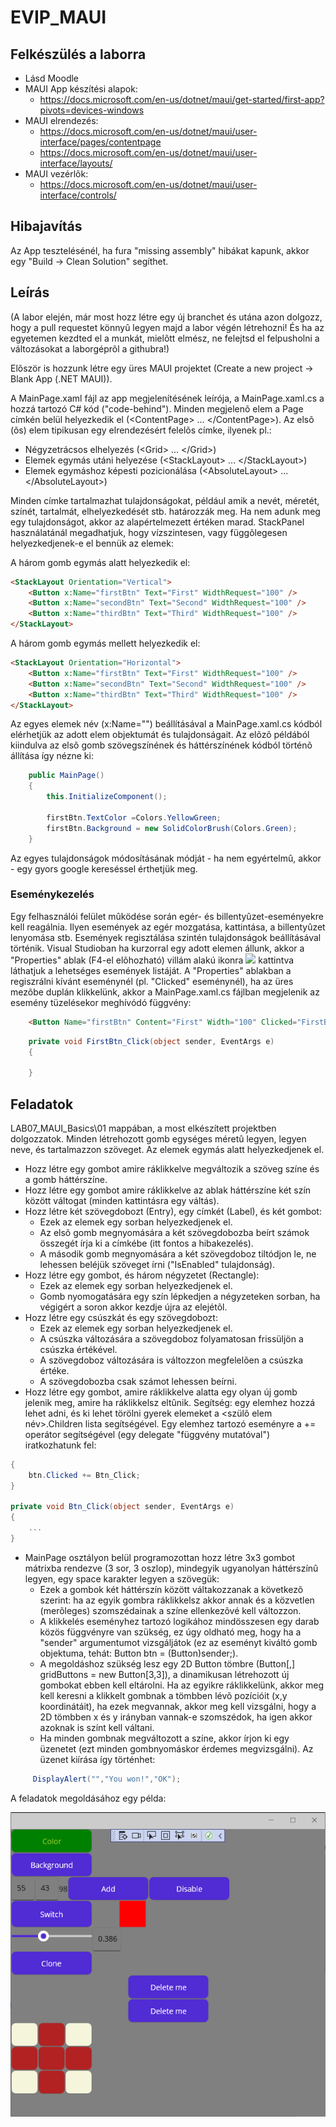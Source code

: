 ﻿# EVIP_MAUI

## Felkészülés a laborra

- Lásd Moodle
- MAUI App készítési alapok:
    - https://docs.microsoft.com/en-us/dotnet/maui/get-started/first-app?pivots=devices-windows
- MAUI elrendezés:
    - https://docs.microsoft.com/en-us/dotnet/maui/user-interface/pages/contentpage
    - https://docs.microsoft.com/en-us/dotnet/maui/user-interface/layouts/
- MAUI vezérlõk:
    - https://docs.microsoft.com/en-us/dotnet/maui/user-interface/controls/

## Hibajavítás

Az App tesztelésénél, ha fura "missing assembly" hibákat kapunk, akkor egy "Build -> Clean Solution" segíthet.

## Leírás

(A labor elején, már most hozz létre egy új branchet és utána azon dolgozz, hogy a pull requestet könnyû legyen majd a labor végén létrehozni!
És ha az egyetemen kezdted el a munkát, mielõtt elmész, ne felejtsd el felpusholni a változásokat a laborgéprõl a githubra!)

Elõször is hozzunk létre egy üres MAUI projektet (Create a new project -> Blank App (.NET MAUI)).


A MainPage.xaml fájl az app megjelenítésének leírója, a MainPage.xaml.cs a hozzá tartozó C# kód ("code-behind").
Minden megjelenõ elem a Page címkén belül helyezkedik el (\<ContentPage> ... \</ContentPage>). Az elsõ (õs) elem tipikusan egy elrendezésért felelõs címke, ilyenek pl.:

- Négyzetrácsos elhelyezés (\<Grid> ... \</Grid>)
- Elemek egymás utáni helyezése (\<StackLayout> ... \</StackLayout>)
- Elemek egymáshoz képesti pozicionálása (\<AbsoluteLayout> ... \</AbsoluteLayout>)

Minden címke tartalmazhat tulajdonságokat, például amik a nevét, méretét, színét, tartalmát, elhelyezkedését stb. határozzák meg.
Ha nem adunk meg egy tulajdonságot, akkor az alapértelmezett értéken marad. StackPanel használatánál megadhatjuk, hogy vízszintesen,
vagy függõlegesen helyezkedjenek-e el bennük az elemek:

A három gomb egymás alatt helyezkedik el:

```html
<StackLayout Orientation="Vertical">
    <Button x:Name="firstBtn" Text="First" WidthRequest="100" />
    <Button x:Name="secondBtn" Text="Second" WidthRequest="100" />
    <Button x:Name="thirdBtn" Text="Third" WidthRequest="100" />
</StackLayout>
```

A három gomb egymás mellett helyezkedik el:

```html
<StackLayout Orientation="Horizontal">
    <Button x:Name="firstBtn" Text="First" WidthRequest="100" />
    <Button x:Name="secondBtn" Text="Second" WidthRequest="100" />
    <Button x:Name="thirdBtn" Text="Third" WidthRequest="100" />
</StackLayout>
```

Az egyes elemek név (x:Name="") beállításával a MainPage.xaml.cs kódból elérhetjük az adott elem objektumát és tulajdonságait.
Az elõzõ példából kiindulva az elsõ gomb szövegszínének és háttérszínének kódból történõ állítása így nézne ki:

```cs
    public MainPage()
    {
        this.InitializeComponent();

        firstBtn.TextColor =Colors.YellowGreen;
        firstBtn.Background = new SolidColorBrush(Colors.Green);
    }
```

Az egyes tulajdonságok módosításának módját - ha nem egyértelmû, akkor - egy gyors google kereséssel érthetjük meg.

### Eseménykezelés

Egy felhasználói felület mûködése során egér- és billentyûzet-eseményekre kell reagálnia. Ilyen események az egér mozgatása, kattintása,
a billentyûzet lenyomása stb. Események regisztálása szintén tulajdonságok beállításával történik. Visual Studioban ha kurzorral egy adott elemen állunk,
akkor a "Properties" ablak (F4-el elõhozható) villám alakú ikonra ![](docs/event.png) kattintva láthatjuk a lehetséges események listáját. A "Properties" ablakban
a regiszrálni kívánt eseménynél (pl. "Clicked" eseménynél), ha az üres mezõbe duplán klikkelünk, akkor a MainPage.xaml.cs fájlban megjelenik az esemény tüzelésekor meghívódó függvény:

```html
    <Button Name="firstBtn" Content="First" Width="100" Clicked="FirstBtn_Click" />
```
```cs
    private void FirstBtn_Click(object sender, EventArgs e)
    {

    }
```

## Feladatok

LAB07_MAUI_Basics\\01 mappában, a most elkészített projektben dolgozzatok. Minden létrehozott gomb egységes méretû legyen, legyen neve, és tartalmazzon szöveget.
Az elemek egymás alatt helyezkedjenek el.

- Hozz létre egy gombot amire ráklikkelve megváltozik a szöveg színe és a gomb háttérszíne.
- Hozz létre egy gombot amire ráklikkelve az ablak háttérszíne két szín között váltogat (minden kattintásra egy váltás).
- Hozz létre két szövegdobozt (Entry), egy címkét (Label), és két gombot:
    - Ezek az elemek egy sorban helyezkedjenek el.
    - Az elsõ gomb megnyomására a két szövegdobozba beírt számok összegét írja ki a címkébe (itt fontos a hibakezelés).
    - A második gomb megnyomására a két szövegdoboz tiltódjon le, ne lehessen beléjük szöveget írni ("IsEnabled" tulajdonság).
- Hozz létre egy gombot, és három négyzetet (Rectangle):
    - Ezek az elemek egy sorban helyezkedjenek el.
    - Gomb nyomogatására egy szín lépkedjen a négyzeteken sorban, ha végigért a soron akkor kezdje újra az elejétõl.
- Hozz létre egy csúszkát és egy szövegdobozt:
    - Ezek az elemek egy sorban helyezkedjenek el.
    - A csúszka változására a szövegdoboz folyamatosan frissüljön a csúszka értékével.
    - A szövegdoboz változására is változzon megfelelõen a csúszka értéke.
    - A szövegdobozba csak számot lehessen beírni.
- Hozz létre egy gombot, amire ráklikkelve alatta egy olyan új gomb jelenik meg, amire ha ráklikkelsz eltûnik. Segítség: egy elemhez hozzá lehet adni, és ki lehet törölni gyerek elemeket a \<szülõ elem név>.Children lista segítségével. Egy elemhez tartozó eseményre a += operátor segítségével (egy delegate "függvény mutatóval") iratkozhatunk fel:

```cs
{
    btn.Clicked += Btn_Click;
}

private void Btn_Click(object sender, EventArgs e)
{
    ...
}
```

- MainPage osztályon belül programozottan hozz létre 3x3 gombot mátrixba rendezve (3 sor, 3 oszlop), mindegyik ugyanolyan háttérszínû legyen, egy space karakter legyen a szövegük:
    - Ezek a gombok két háttérszín között váltakozzanak a következõ szerint: ha az egyik gombra ráklikkelsz akkor annak és a közvetlen (merõleges) szomszédainak a színe ellenkezõvé kell változzon.
    - A klikkelés eseményhez tartozó logikához mindösszesen egy darab közös függvényre van szükség, ez úgy oldható meg, hogy ha a "sender" argumentumot vizsgáljátok (ez az eseményt kiváltó gomb objektuma, tehát: Button btn = (Button)sender;).
    - A megoldáshoz szükség lesz egy 2D Button tömbre (Button[,] gridButtons = new Button[3,3]), a dinamikusan létrehozott új gombokat ebben kell eltárolni. Ha az egyikre ráklikkelünk, akkor meg kell keresni a klikkelt gombnak a tömbben lévõ pozícióit (x,y koordinátáit), ha ezek megvannak, akkor meg kell vizsgálni, hogy a 2D tömbben x és y irányban vannak-e szomszédok, ha igen akkor azoknak is színt kell váltani.
    - Ha minden gombnak megváltozott a színe, akkor írjon ki egy üzenetet (ezt minden gombnyomáskor érdemes megvizsgálni). Az üzenet kiírása így történhet:
```cs
     DisplayAlert("","You won!","OK");
```

A feladatok megoldásához egy példa:

![](docs/SampleResult.png)
